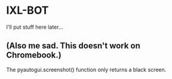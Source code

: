 # IXL-BOT

I'll put stuff here later...

## (Also me sad. This doesn't work on Chromebook.)
The pyautogui.screenshot() function only returns a black screen.
